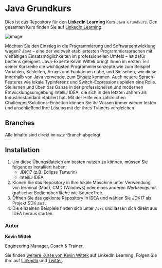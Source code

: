 # Java Grundkurs

Dies ist das Repository für den **LinkedIn Learning** Kurs `Java Grundkurs`. Den gesamten Kurs finden Sie auf [LinkedIn Learning][lil-course-url].

![image](https://user-images.githubusercontent.com/61017085/196431197-7866d135-579a-4b26-82e0-c94879913753.png) 

Möchten Sie den Einstieg in die Programmierung und Softwareentwicklung wagen? Java – eine der weltweit etabliertesten Programmiersprachen mit vielfältigen Einsatzmöglichkeiten im professionellen Umfeld – ist dafür bestens geeignet. Java-Experte Kevin Wittek bringt Ihnen im ersten Teil seiner Kursreihe die wichtigsten Programmierkonzepte wie zum Beispiel Variablen, Schleifen, Arrays und Funktionen nahe, und Sie sehen, wie diese innerhalb von Java verwendet zum Einsatz kommen. Auch neuere Sprach-Features wie lokale Typinferenz und Switch-Expressions spielen eine Rolle. Sie lernen und üben das Ganze in der professionellen und modernen Entwicklungsumgebung IntelliJ IDEA, die sich in den letzten Jahren als Industriestandard etabliert hat. Mit der Hilfe von zahlreichen Challenges/Solutions-Einheiten können Sie Ihr Wissen immer wieder testen und anschließend Ihre Lösung mit der ihres Trainers vergleichen.

## Branches

Alle Inhalte sind direkt im `main`-Branch abgelegt.

## Installation

1. Um diese Übungsdateien am besten nutzen zu können, müssen Sie folgendes installiert haben:
   - JDK17 (z.B. Eclipse Temurin)
   - IntelliJ IDEA
2. Klonen Sie das Repository in Ihre lokale Maschine unter Verwendung von terminal (Mac), CMD (Windows) oder eines anderen Werkzeugs mit grafischer Bedienoberfläche wie SourceTree.
3. Öffnen Sie das geklonte Repository in IDEA und wählen Sie JDK17 als Projekt SDK aus.
4. Die einzelnen Beispiele finden sich unter `/src` und lassen sich direkt aus IDEA heraus starten.

### Autor

**Kevin Wittek**

Engineering Manager, Coach & Trainer.

Sie finden [weitere Kurse von Kevin Wittek](https://www.linkedin.com/learning/instructors/kevin-wittek) auf LinkedIn Learning. Folgen Sie ihm auf [LinkedIn](https://www.linkedin.com/in/kevin-wittek?trk=lil_instructor) und [Twitter](https://twitter.com/kiview).

[0]: # (Replace these placeholder URLs with actual course URLs)
[lil-course-url]: https://www.linkedin.com/learning/java-grundkurs-1-sprachkonzepte-und-programmiergrundlagen
